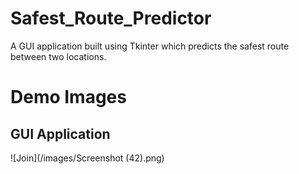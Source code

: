 # Safest_Route_Predictor
A GUI application built using Tkinter which predicts the safest route between two locations.

# Demo Images

## GUI Application

![Join](/images/Screenshot (42).png)
